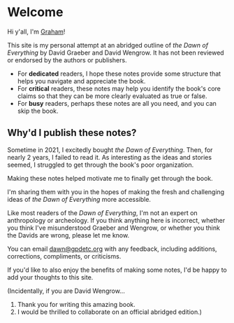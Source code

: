 # Welcome

Hi y'all, I'm [Graham](https://gpdetc.org/about)!

This site is my personal attempt at an abridged outline of *the Dawn of Everything* by David Graeber and David Wengrow.
It has not been reviewed or endorsed by the authors or publishers.

- For **dedicated** readers, I hope these notes provide some structure that helps you navigate and appreciate the book.
- For **critical** readers, these notes may help you identify the book's core claims so that they can be more clearly evaluated as true or false.
- For **busy** readers, perhaps these notes are all you need, and you can skip the book.

## Why'd I publish these notes?

Sometime in 2021, I excitedly bought *the Dawn of Everything*.
Then, for nearly 2 years, I failed to read it.
As interesting as the ideas and stories seemed, I struggled to get through the book's poor organization.

Making these notes helped motivate me to finally get through the book.

I'm sharing them with you in the hopes of making the fresh and challenging ideas of *the Dawn of Everything* more accessible.

Like most readers of the *Dawn of Everything*, I'm not an expert on anthropology or archeology.
If you think anything here is incorrect, whether you think I've misunderstood Graeber and Wengrow, or whether you think the Davids are wrong, please let me know. 

You can email <dawn@gpdetc.org> with any feedback, including additions, corrections, compliments, or criticisms.

If you'd like to also enjoy the benefits of making some notes,
I'd be happy to add your thoughts to this site.

(Incidentally, if you are David Wengrow...

1. Thank you for writing this amazing book.
1. I would be thrilled to collaborate on an official abridged edition.)